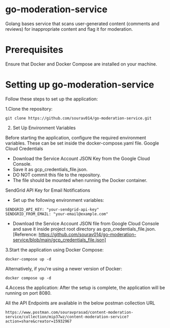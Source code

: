 # go-moderation-service
Golang bases service that scans user-generated content (comments and reviews) for inappropriate content and flag it for moderation.

# Prerequisites

Ensure that Docker and Docker Compose are installed on your machine.

# Setting up go-moderation-service

Follow these steps to set up the application:

1.Clone the repository:
```
git clone https://github.com/sourav014/go-moderation-service.git
```
2. Set Up Environment Variables

Before starting the application, configure the required environment variables. These can be set inside the docker-compose.yaml file.
Google Cloud Credentials

- Download the Service Account JSON Key from the Google Cloud Console.
- Save it as gcp_credentials_file.json.
- DO NOT commit this file to the repository.
- The file should be mounted when running the Docker container.

SendGrid API Key for Email Notifications

- Set up the following environment variables:
```
SENDGRID_API_KEY: "your-sendgrid-api-key"
SENDGRID_FROM_EMAIL: "your-email@example.com"
```
- Download the Service Account JSON file from Google Cloud Console and save it inside project root directory as gcp_credentials_file.json. [Reference: https://github.com/sourav014/go-moderation-service/blob/main/gcp_credentials_file.json]

3.Start the application using Docker Compose:
```
docker-compose up -d
```
Alternatively, if you're using a newer version of Docker:
```
docker compose up -d
```
4.Access the application: After the setup is complete, the application will be running on port 8080.

All the API Endpoints are available in the below postman collection URL
```
https://www.postman.com/souravprasad/content-moderation-service/collection/mip37wz/content-moderation-service?action=share&creator=15932967
```
